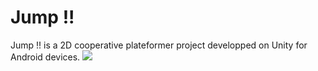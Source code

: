 # Jump !!
Jump !! is a 2D cooperative plateformer project developped on Unity for Android devices. 
![](prototype0.1.gif)